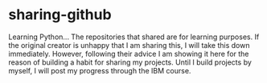 # sharing-github
Learning Python...
The repositories that shared are for learning purposes. If the original creator is unhappy that I am sharing this, I will take this down immediately.
However, following their advice I am showing it here for the reason of building a habit for sharing my projects.
Until I build projects by myself, I will post my progress through the IBM course.
